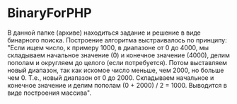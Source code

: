 # BinaryForPHP

В данной папке (архиве) находиться задание и решение в виде бинарного поиска.
Построение алгоритма выстраивалось по принципу: "Если ищем число, к примеру 1000, в диапазоне от 0 до 4000, 
мы складываем начальное значение (0) и конечное значение (4000), делим пополам и округляем до целого (если потребуется).
Потом выставляем новый диапазон, так как искомое число меньше, чем 2000, но больше чем 0. Т.е., новый диапазон от 0 до 2000.
Складываем начальное и конечное значение и делим пополам (0 + 2000) / 2 = 1000.
Выводится в виде построения массива".
